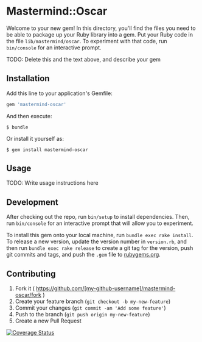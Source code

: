 # Mastermind::Oscar

Welcome to your new gem! In this directory, you'll find the files you need to be able to package up your Ruby library into a gem. Put your Ruby code in the file `lib/mastermind/oscar`. To experiment with that code, run `bin/console` for an interactive prompt.

TODO: Delete this and the text above, and describe your gem

## Installation

Add this line to your application's Gemfile:

```ruby
gem 'mastermind-oscar'
```

And then execute:

    $ bundle

Or install it yourself as:

    $ gem install mastermind-oscar

## Usage

TODO: Write usage instructions here

## Development

After checking out the repo, run `bin/setup` to install dependencies. Then, run `bin/console` for an interactive prompt that will allow you to experiment.

To install this gem onto your local machine, run `bundle exec rake install`. To release a new version, update the version number in `version.rb`, and then run `bundle exec rake release` to create a git tag for the version, push git commits and tags, and push the `.gem` file to [rubygems.org](https://rubygems.org).

## Contributing

1. Fork it ( https://github.com/[my-github-username]/mastermind-oscar/fork )
2. Create your feature branch (`git checkout -b my-new-feature`)
3. Commit your changes (`git commit -am 'Add some feature'`)
4. Push to the branch (`git push origin my-new-feature`)
5. Create a new Pull Request

[![Coverage Status](https://coveralls.io/repos/andela-ooranagwa/mastermind-oscar/badge.svg?branch=master&service=github)](https://coveralls.io/github/andela-ooranagwa/mastermind-oscar?branch=master)
